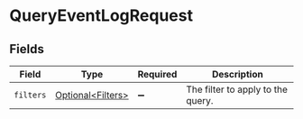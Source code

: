 # QueryEventLogRequest


## Fields

| Field                                                | Type                                                 | Required                                             | Description                                          |
| ---------------------------------------------------- | ---------------------------------------------------- | ---------------------------------------------------- | ---------------------------------------------------- |
| `filters`                                            | [Optional\<Filters>](../../models/shared/Filters.md) | :heavy_minus_sign:                                   | The filter to apply to the query.                    |